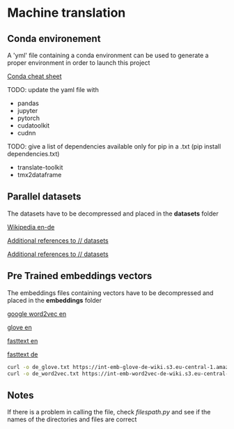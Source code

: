 # Machine translation

## Conda environement

A 'yml' file containing a conda environment can be used to generate a proper environment in order to launch this project

[Conda cheat sheet](https://docs.conda.io/projects/conda/en/latest/_downloads/843d9e0198f2a193a3484886fa28163c/conda-cheatsheet.pdf )

TODO: update the yaml file with

- pandas
- jupyter
- pytorch
- cudatoolkit
- cudnn

TODO: give a list of dependencies available only for pip in a .txt (pip install dependencies.txt)

- translate-toolkit
- tmx2dataframe



## Parallel datasets

The datasets have to be decompressed and placed in the **datasets** folder

[Wikipedia en-de](http://opus.nlpl.eu/download.php?f=Wikipedia%2Fv1.0%2Ftmx%2Fde-en.tmx.gz )

[Additional references to // datasets](https://lionbridge.ai/datasets/25-best-parallel-text-datasets-for-machine-translation-training/ )

[Additional references to // datasets](http://opus.nlpl.eu/ )

## Pre Trained embeddings vectors

The embeddings files containing vectors have to be decompressed and placed in the **embeddings** folder

[google word2vec en](https://drive.google.com/file/d/0B7XkCwpI5KDYNlNUTTlSS21pQmM/edit?usp=sharing)

[glove en](http://nlp.stanford.edu/data/glove.840B.300d.zip)

[fasttext en](https://dl.fbaipublicfiles.com/fasttext/vectors-crawl/cc.en.300.vec.gz)

[fasttext de](https://dl.fbaipublicfiles.com/fasttext/vectors-crawl/cc.de.300.vec.gz)

```bash
curl -o de_glove.txt https://int-emb-glove-de-wiki.s3.eu-central-1.amazonaws.com/vectors.txt
curl -o de_word2vec.txt https://int-emb-word2vec-de-wiki.s3.eu-central-1.amazonaws.com/vectors.txt
```

## Notes

If there is a problem in calling the file, check *filespath.py* and see if the names of the directories and files are correct

